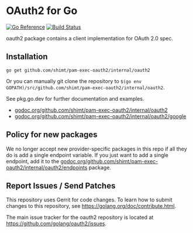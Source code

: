 # OAuth2 for Go

[![Go Reference](https://pkg.go.dev/badge/golang.org/x/oauth2.svg)](https://pkg.go.dev/golang.org/x/oauth2)
[![Build Status](https://travis-ci.org/golang/oauth2.svg?branch=master)](https://travis-ci.org/golang/oauth2)

oauth2 package contains a client implementation for OAuth 2.0 spec.

## Installation

~~~~
go get github.com/shimt/pam-exec-oauth2/internal/oauth2
~~~~

Or you can manually git clone the repository to
`$(go env GOPATH)/src/github.com/shimt/pam-exec-oauth2/internal/oauth2`.

See pkg.go.dev for further documentation and examples.

* [godoc.org/github.com/shimt/pam-exec-oauth2/internal/oauth2](https://godoc.org/github.com/shimt/pam-exec-oauth2/internal/oauth2)
* [godoc.org/github.com/shimt/pam-exec-oauth2/internal/oauth2/google](https://godoc.org/github.com/shimt/pam-exec-oauth2/internal/oauth2/google)

## Policy for new packages

We no longer accept new provider-specific packages in this repo if all
they do is add a single endpoint variable. If you just want to add a
single endpoint, add it to the
[godoc.org/github.com/shimt/pam-exec-oauth2/internal/oauth2/endpoints](https://godoc.org/github.com/shimt/pam-exec-oauth2/internal/oauth2/endpoints)
package.

## Report Issues / Send Patches

This repository uses Gerrit for code changes. To learn how to submit changes to
this repository, see https://golang.org/doc/contribute.html.

The main issue tracker for the oauth2 repository is located at
https://github.com/golang/oauth2/issues.
